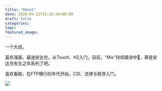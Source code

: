 ```yaml
---
title: "About"
date: 2020-04-21T15:16:34+08:00
draft: false
categories: 
tags: 
featured_image: 
---
```


一个大叔。

喜欢漫画，最迷安达充，从Touch、H2入门。目前，“Mix”持续跟进中🎉，算是安达充有生之年系列了吧。

喜欢看剧，在FTP横行的年代开始，CSI、法律与秩序入门。



![](https://i.loli.net/2020/04/22/Y3uSJo1CbQfIW2Z.jpg)